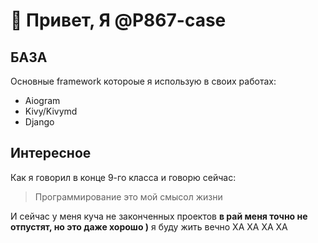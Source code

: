 # 👋 Привет, Я @P867-case

## БАЗА

Основные framework котороые я использую в своих работах:
  - Aiogram 
  - Kivy/Kivymd 
  - Django

## Интересное

Как я говорил в конце 9-го класса и говорю сейчас:
> Программирование это мой смысол жизни

И сейчас у меня куча не законченных проектов __в рай меня точно не отпустят, но это даже хорошо )__ я буду жить вечно ХА ХА ХА ХА
